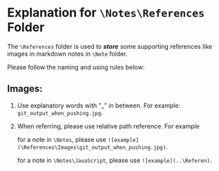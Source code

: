 # Explanation for `\Notes\References` Folder 



The `\References` folder is used to ***store*** some supporting references like images in markdown notes in `\Note` folder.

Please follow the naming and using rules below:

## Images:

1. Use explanatory words with "_" in between. For example: `git_output_when_pushing.jpg`.

2. When referring, please use relative path reference. For example 

   for a note in `\Notes`, please use `![example](\References\Images\git_output_when_pushing.jpg)`.

   for a note in `\Notes\JavaScript`, please use `![example](..\Referen)`.